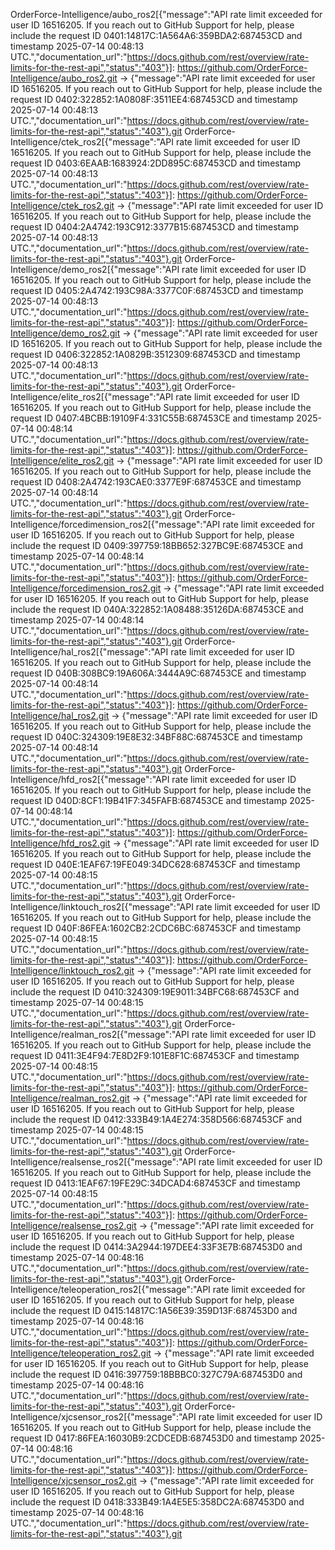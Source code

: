 OrderForce-Intelligence/aubo_ros2[{"message":"API rate limit exceeded for user ID 16516205. If you reach out to GitHub Support for help, please include the request ID 0401:14817C:1A564A6:359BDA2:687453CD and timestamp 2025-07-14 00:48:13 UTC.","documentation_url":"https://docs.github.com/rest/overview/rate-limits-for-the-rest-api","status":"403"}]: https://github.com/OrderForce-Intelligence/aubo_ros2.git -> {"message":"API rate limit exceeded for user ID 16516205. If you reach out to GitHub Support for help, please include the request ID 0402:322852:1A0808F:3511EE4:687453CD and timestamp 2025-07-14 00:48:13 UTC.","documentation_url":"https://docs.github.com/rest/overview/rate-limits-for-the-rest-api","status":"403"}.git
OrderForce-Intelligence/ctek_ros2[{"message":"API rate limit exceeded for user ID 16516205. If you reach out to GitHub Support for help, please include the request ID 0403:6EAAB:1683924:2DD895C:687453CD and timestamp 2025-07-14 00:48:13 UTC.","documentation_url":"https://docs.github.com/rest/overview/rate-limits-for-the-rest-api","status":"403"}]: https://github.com/OrderForce-Intelligence/ctek_ros2.git -> {"message":"API rate limit exceeded for user ID 16516205. If you reach out to GitHub Support for help, please include the request ID 0404:2A4742:193C912:3377B15:687453CD and timestamp 2025-07-14 00:48:13 UTC.","documentation_url":"https://docs.github.com/rest/overview/rate-limits-for-the-rest-api","status":"403"}.git
OrderForce-Intelligence/demo_ros2[{"message":"API rate limit exceeded for user ID 16516205. If you reach out to GitHub Support for help, please include the request ID 0405:2A4742:193C98A:3377C0F:687453CD and timestamp 2025-07-14 00:48:13 UTC.","documentation_url":"https://docs.github.com/rest/overview/rate-limits-for-the-rest-api","status":"403"}]: https://github.com/OrderForce-Intelligence/demo_ros2.git -> {"message":"API rate limit exceeded for user ID 16516205. If you reach out to GitHub Support for help, please include the request ID 0406:322852:1A0829B:3512309:687453CD and timestamp 2025-07-14 00:48:13 UTC.","documentation_url":"https://docs.github.com/rest/overview/rate-limits-for-the-rest-api","status":"403"}.git
OrderForce-Intelligence/elite_ros2[{"message":"API rate limit exceeded for user ID 16516205. If you reach out to GitHub Support for help, please include the request ID 0407:4BCBB:19109F4:331C55B:687453CE and timestamp 2025-07-14 00:48:14 UTC.","documentation_url":"https://docs.github.com/rest/overview/rate-limits-for-the-rest-api","status":"403"}]: https://github.com/OrderForce-Intelligence/elite_ros2.git -> {"message":"API rate limit exceeded for user ID 16516205. If you reach out to GitHub Support for help, please include the request ID 0408:2A4742:193CAE0:3377E9F:687453CE and timestamp 2025-07-14 00:48:14 UTC.","documentation_url":"https://docs.github.com/rest/overview/rate-limits-for-the-rest-api","status":"403"}.git
OrderForce-Intelligence/forcedimension_ros2[{"message":"API rate limit exceeded for user ID 16516205. If you reach out to GitHub Support for help, please include the request ID 0409:397759:18BB652:327BC9E:687453CE and timestamp 2025-07-14 00:48:14 UTC.","documentation_url":"https://docs.github.com/rest/overview/rate-limits-for-the-rest-api","status":"403"}]: https://github.com/OrderForce-Intelligence/forcedimension_ros2.git -> {"message":"API rate limit exceeded for user ID 16516205. If you reach out to GitHub Support for help, please include the request ID 040A:322852:1A08488:35126DA:687453CE and timestamp 2025-07-14 00:48:14 UTC.","documentation_url":"https://docs.github.com/rest/overview/rate-limits-for-the-rest-api","status":"403"}.git
OrderForce-Intelligence/hal_ros2[{"message":"API rate limit exceeded for user ID 16516205. If you reach out to GitHub Support for help, please include the request ID 040B:308BC9:19A606A:3444A9C:687453CE and timestamp 2025-07-14 00:48:14 UTC.","documentation_url":"https://docs.github.com/rest/overview/rate-limits-for-the-rest-api","status":"403"}]: https://github.com/OrderForce-Intelligence/hal_ros2.git -> {"message":"API rate limit exceeded for user ID 16516205. If you reach out to GitHub Support for help, please include the request ID 040C:324309:19E8E32:34BF88C:687453CE and timestamp 2025-07-14 00:48:14 UTC.","documentation_url":"https://docs.github.com/rest/overview/rate-limits-for-the-rest-api","status":"403"}.git
OrderForce-Intelligence/hfd_ros2[{"message":"API rate limit exceeded for user ID 16516205. If you reach out to GitHub Support for help, please include the request ID 040D:8CF1:19B41F7:345FAFB:687453CE and timestamp 2025-07-14 00:48:14 UTC.","documentation_url":"https://docs.github.com/rest/overview/rate-limits-for-the-rest-api","status":"403"}]: https://github.com/OrderForce-Intelligence/hfd_ros2.git -> {"message":"API rate limit exceeded for user ID 16516205. If you reach out to GitHub Support for help, please include the request ID 040E:1EAF67:19FE049:34DC628:687453CF and timestamp 2025-07-14 00:48:15 UTC.","documentation_url":"https://docs.github.com/rest/overview/rate-limits-for-the-rest-api","status":"403"}.git
OrderForce-Intelligence/linktouch_ros2[{"message":"API rate limit exceeded for user ID 16516205. If you reach out to GitHub Support for help, please include the request ID 040F:86FEA:1602CB2:2CDC6BC:687453CF and timestamp 2025-07-14 00:48:15 UTC.","documentation_url":"https://docs.github.com/rest/overview/rate-limits-for-the-rest-api","status":"403"}]: https://github.com/OrderForce-Intelligence/linktouch_ros2.git -> {"message":"API rate limit exceeded for user ID 16516205. If you reach out to GitHub Support for help, please include the request ID 0410:324309:19E9011:34BFC68:687453CF and timestamp 2025-07-14 00:48:15 UTC.","documentation_url":"https://docs.github.com/rest/overview/rate-limits-for-the-rest-api","status":"403"}.git
OrderForce-Intelligence/realman_ros2[{"message":"API rate limit exceeded for user ID 16516205. If you reach out to GitHub Support for help, please include the request ID 0411:3E4F94:7E8D2F9:101E8F1C:687453CF and timestamp 2025-07-14 00:48:15 UTC.","documentation_url":"https://docs.github.com/rest/overview/rate-limits-for-the-rest-api","status":"403"}]: https://github.com/OrderForce-Intelligence/realman_ros2.git -> {"message":"API rate limit exceeded for user ID 16516205. If you reach out to GitHub Support for help, please include the request ID 0412:333B49:1A4E274:358D566:687453CF and timestamp 2025-07-14 00:48:15 UTC.","documentation_url":"https://docs.github.com/rest/overview/rate-limits-for-the-rest-api","status":"403"}.git
OrderForce-Intelligence/realsense_ros2[{"message":"API rate limit exceeded for user ID 16516205. If you reach out to GitHub Support for help, please include the request ID 0413:1EAF67:19FE29C:34DCAD4:687453CF and timestamp 2025-07-14 00:48:15 UTC.","documentation_url":"https://docs.github.com/rest/overview/rate-limits-for-the-rest-api","status":"403"}]: https://github.com/OrderForce-Intelligence/realsense_ros2.git -> {"message":"API rate limit exceeded for user ID 16516205. If you reach out to GitHub Support for help, please include the request ID 0414:3A2944:197DEE4:33F3E7B:687453D0 and timestamp 2025-07-14 00:48:16 UTC.","documentation_url":"https://docs.github.com/rest/overview/rate-limits-for-the-rest-api","status":"403"}.git
OrderForce-Intelligence/teleoperation_ros2[{"message":"API rate limit exceeded for user ID 16516205. If you reach out to GitHub Support for help, please include the request ID 0415:14817C:1A56E39:359D13F:687453D0 and timestamp 2025-07-14 00:48:16 UTC.","documentation_url":"https://docs.github.com/rest/overview/rate-limits-for-the-rest-api","status":"403"}]: https://github.com/OrderForce-Intelligence/teleoperation_ros2.git -> {"message":"API rate limit exceeded for user ID 16516205. If you reach out to GitHub Support for help, please include the request ID 0416:397759:18BBBC0:327C79A:687453D0 and timestamp 2025-07-14 00:48:16 UTC.","documentation_url":"https://docs.github.com/rest/overview/rate-limits-for-the-rest-api","status":"403"}.git
OrderForce-Intelligence/xjcsensor_ros2[{"message":"API rate limit exceeded for user ID 16516205. If you reach out to GitHub Support for help, please include the request ID 0417:86FEA:16030B9:2CDCEDB:687453D0 and timestamp 2025-07-14 00:48:16 UTC.","documentation_url":"https://docs.github.com/rest/overview/rate-limits-for-the-rest-api","status":"403"}]: https://github.com/OrderForce-Intelligence/xjcsensor_ros2.git -> {"message":"API rate limit exceeded for user ID 16516205. If you reach out to GitHub Support for help, please include the request ID 0418:333B49:1A4E5E5:358DC2A:687453D0 and timestamp 2025-07-14 00:48:16 UTC.","documentation_url":"https://docs.github.com/rest/overview/rate-limits-for-the-rest-api","status":"403"}.git
